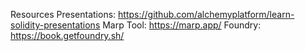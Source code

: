 Resources
Presentations: https://github.com/alchemyplatform/learn-solidity-presentations
Marp Tool: https://marp.app/
Foundry: https://book.getfoundry.sh/
